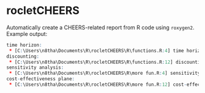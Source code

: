 # rocletCHEERS

Automatically create a CHEERS-related report from R code using `roxygen2`.
Example output:

```r
time horizon: 
 * [C:\Users\n8tha\Documents\R\rocletCHEERS\R\functions.R:4] time horizon
discounting: 
 * [C:\Users\n8tha\Documents\R\rocletCHEERS\R\functions.R:12] discounting
sensitivity analysis: 
 * [C:\Users\n8tha\Documents\R\rocletCHEERS\R\more fun.R:4] sensitivity analysis
cost-effectiveness plane: 
 * [C:\Users\n8tha\Documents\R\rocletCHEERS\R\more fun.R:12] cost-effectiveness plane
 ```
 

